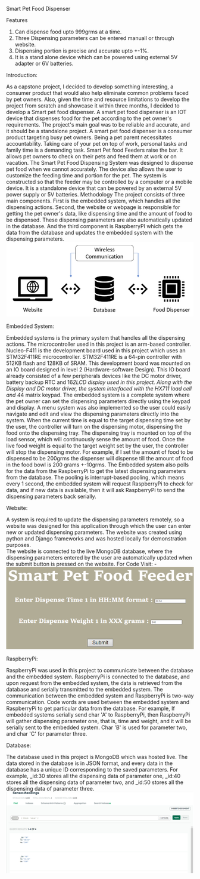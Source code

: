 Smart Pet Food Dispenser 

Features
1. Can dispense food upto 999grms at a time. 
2. Three Dispensing parameters can be entered manuall or through website. 
3. Dispensing portion is precise and accurate upto +-1%. 
4. It is a stand alone device which can be powered using external 5V adapter or 6V batteries.  

Introduction: 

As a capstone project, I decided to develop something interesting, a consumer product that would also help eliminate common problems faced by pet owners. Also, given the time and resource limitations to develop the project from scratch and showcase it within three months, I decided to develop a Smart pet food dispenser. A smart pet food dispenser is an IOT device that dispenses food for the pet according to the pet owner's requirements. The project's main goal was to be reliable and accurate, and it should be a standalone project. 
A smart pet food dispenser is a consumer product targeting busy pet owners. Being a pet parent necessitates accountability. Taking care of your pet on top of work, personal tasks and family time is a demanding task. Smart Pet food Feeders raise the bar. It allows pet owners to check on their pets and feed them at work or on vacation. The Smart Pet Food Dispensing System was designed to dispense pet food when we cannot accurately. The device also allows the user to customize the feeding time and portion for the pet. The system is constructed so that the feeder may be controlled by a computer or a mobile device. It is a standalone device that can be powered by an external 5V power supply or 5V batteries. 
Methodology 
The project consists of three main components. First is the embedded system, which handles all the dispensing actions. Second, the website or webpage is responsible for getting the pet owner's data, like dispensing time and the amount of food to be dispensed. These dispensing parameters are also automatically updated in the database. And the third component is RaspberryPI which gets the data from the database and updates the embedded system with the dispensing parameters. 
![This is an image](https://github.com/pranav3012/Smart-Pet-Food-Dispenser/blob/main/BD.png?raw=true)
 

Embedded System:  

Embedded systems is the primary system that handles all the dispensing actions. The microcontroller used in this project is an arm-based controller. Nucleo-F411 is the development board used in this project which uses an STM32F411RE microcontroller. STM32F411RE is a 64-pin controller with 512KB flash and 128KB of SRAM. This development board was mounted on an IO board designed in level 2 (Hardware-software Design). This IO board already consisted of a few peripherals devices like the DC motor driver, battery backup RTC and 16*2LCD display used in this project.
Along with the Display and DC motor driver, the system interfaced with the HX711 load cell and 4*4 matrix keypad. The embedded system is a complete system where the pet owner can set the dispensing parameters directly using the keypad and display. A menu system was also implemented so the user could easily navigate and edit and view the dispensing parameters directly into the system. 
When the current time is equal to the target dispensing time set by the user, the controller will turn on the dispensing motor, dispensing the food onto the dispensing tray. The dispensing tray is mounted on top of the load sensor, which will continuously sense the amount of food. Once the live food weight is equal to the target weight set by the user, the controller will stop the dispensing motor. For example, if I set the amount of food to be dispensed to be 200grms the dispenser will dispense till the amount of food in the food bowl is 200 grams +-10grms. 
The Embedded system also polls for the data from the RaspberryPi to get the latest dispensing parameters from the database. The pooling is interrupt-based pooling, which means every 1 second, the embedded system will request RaspberryPi to check for data, and if new data is available, then it will ask RaspberryPi to send the dispensing parameters back serially. 

Website: 

A system is required to update the dispensing parameters remotely, so a website was designed for this application through which the user can enter new or updated dispensing parameters. 
The website was created using python and Django frameworks and was hosted locally for demonstration purposes.  
The website is connected to the live MongoDB database, where the dispensing parameters entered by the user are automatically updated when the submit button is pressed on the website.
For Code Visit: - 
![This is an image](https://github.com/pranav3012/Smart-Pet-Food-Dispenser/blob/main/WS.png?raw=true)
 

RaspberryPi: 

RaspberryPi was used in this project to communicate between the database and the embedded system. RaspberryPi is connected to the database, and upon request from the embedded system, the data is retrieved from the database and serially transmitted to the embedded system. 
The communication between the embedded system and RaspberryPi is two-way communication. 
Code words are used between the embedded system and RaspberryPi to get particular data from the database. For example, If embedded systems serially send char 'A' to RaspberryPi, then RaspberryPi will gather dispensing parameter one, that is, time and weight, and it will be serially sent to the embedded system. 
Char 'B' is used for parameter two, and char 'C' for parameter three.

Database:  

The database used in this project is MongoDB which was hosted live. The data stored in the database is in JSON format, and every data in the database has a unique ID corresponding to the saved parameters. 
For example, _id:30 stores all the dispensing data of parameter one,  _id:40 stores all the dispensing data of parameter two, and _id:50 stores all the dispensing data of parameter three. 
![This is an image](https://github.com/pranav3012/Smart-Pet-Food-Dispenser/blob/main/DB.png?raw=true)
 
